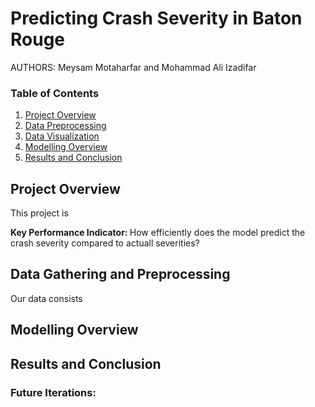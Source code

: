 Predicting Crash Severity in Baton Rouge  
================================================

AUTHORS: Meysam Motaharfar and Mohammad Ali Izadifar

### Table of Contents
1. [Project Overview](#project-overview)
2. [Data Preprocessing](#data-gathering-and-preprocessing)
3. [Data Visualization](#data-visualization)
5. [Modelling Overview](#modelling-overview)
6. [Results and Conclusion](#results-and-conclusion)

## Project Overview
This project is 

<b> Key Performance Indicator: </b>
How efficiently does the model predict the crash severity compared to actuall severities?

## Data Gathering and Preprocessing
Our data consists 

## Modelling Overview


## Results and Conclusion 


### Future Iterations:



